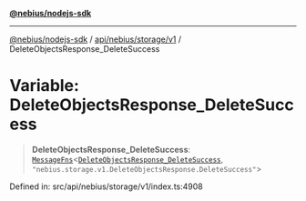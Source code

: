 [**@nebius/nodejs-sdk**](../../../../../README.md)

---

[@nebius/nodejs-sdk](../../../../../README.md) / [api/nebius/storage/v1](../README.md) / DeleteObjectsResponse_DeleteSuccess

# Variable: DeleteObjectsResponse_DeleteSuccess

> **DeleteObjectsResponse_DeleteSuccess**: [`MessageFns`](../../../../../runtime/protos/core/interfaces/MessageFns.md)\<[`DeleteObjectsResponse_DeleteSuccess`](../interfaces/DeleteObjectsResponse_DeleteSuccess.md), `"nebius.storage.v1.DeleteObjectsResponse.DeleteSuccess"`\>

Defined in: src/api/nebius/storage/v1/index.ts:4908

